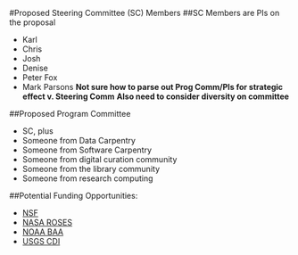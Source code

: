 #Proposed Steering Committee (SC) Members
##SC Members are PIs on the proposal
* Karl
* Chris
* Josh
* Denise
* Peter Fox
* Mark Parsons
**Not sure how to parse out Prog Comm/PIs for strategic effect v. Steering Comm**
**Also need to consider diversity on committee**

##Proposed Program Committee
* SC, plus
* Someone from Data Carpentry
* Someone from Software Carpentry
* Someone from digital curation community
* Someone from the library community
* Someone from research computing 

##Potential Funding Opportunities:

* [NSF](http://www.nsf.gov/funding/pgm_summ.jsp?pims_id=505015&org=OISE&sel_org=OISE&from=fund)
* [NASA ROSES](https://nspires.nasaprs.com/external/viewrepositorydocument/cmdocumentid=498022/solicitationId=%7B5485187B-71B6-DF3D-FDE7-53DA38B14614%7D/viewSolicitationDocument=1/E.2+TWSC.pdf)
* [NOAA BAA](https://coast.noaa.gov/funding/_pdf/NOAA-BAA-NOAA-NFA-NFAPO-2016-2004791-posted-12.30.2015-closing-09.30.2017.pdf)
* [USGS CDI](https://my.usgs.gov/confluence/display/cdi/2018+Proposals)
